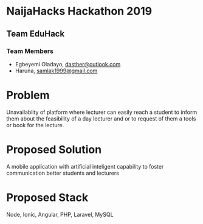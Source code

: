 # NaijaHacks Hackathon 2019

## Team EduHack

### Team Members

- Egbeyemi Oladayo, dasther@outlook.com
- Haruna, samlak1999@gmail.com


# Problem

Unavailablity of platform where lecturer can easily reach a student to inform them about the feasibility of a day lecturer and or to request of them a tools or book for the lecture.

# Proposed Solution

A mobile application with artificial inteligent capability to foster communication better students and lecturers

# Proposed Stack

Node, Ionic, Angular, PHP, Laravel, MySQL
